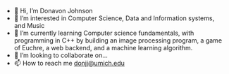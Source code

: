 - 👋 Hi, I’m Donavon Johnson
- 👀 I’m interested in Computer Science, Data and Information systems, and Music
- 🌱 I’m currently learning Computer science fundamentals, with programming in C++ by building an image processing program, a game of Euchre, a web backend, and a machine learning algorithm.
- 💞️ I’m looking to collaborate on...
- 📫 How to reach me donjj@umich.edu 

<!---
donjj1125/donjj1125 is a ✨ special ✨ repository because its `README.md` (this file) appears on your GitHub profile.
You can click the Preview link to take a look at your changes.
--->
